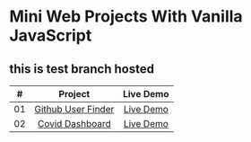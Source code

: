# Mini Web Projects With Vanilla JavaScript
## this is test branch hosted


|  #  |            Project             | Live Demo |
| :-: | :----------------------------: | :-------: |
| 01  |       [Github User Finder](https://github.com/iamchiki/github-user-finder) | [Live Demo](https://vanillawebprojects.com/projects/form-validator/)  |
| 02  |       [Covid Dashboard](https://github.com/iamchiki/covid-dashboard) | [Live Demo](https://iamchiki.github.io/covid-dashboard/)  |
